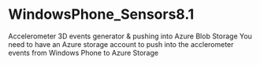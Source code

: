 # WindowsPhone_Sensors8.1
Accelerometer 3D events generator & pushing into Azure Blob Storage
You need to have an Azure storage account to push into the acclerometer events from Windows Phone to Azure Storage

